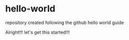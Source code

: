 # hello-world
repository created following the github hello world guide


Alright!!! let's get this started!!! 
